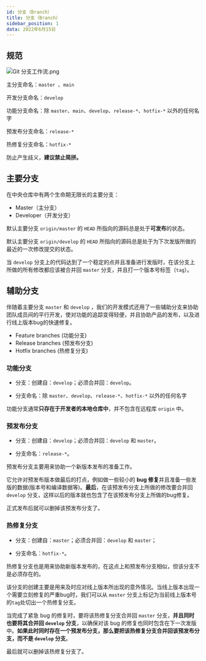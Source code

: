 ```yaml
---
id: 分支（Branch）
title: 分支（Branch）
sidebar_position: 1
data: 2022年6月15日
---
```


## 规范

![Git 分支工作流.png](https://static.7wate.com/img/2021/08/24/c5a50e99dde5f.png)

主分支命名：`master `、`main`

开发分支命名：`develop`

功能分支命名：除 `master`、`main`、`develop`、`release-*`、`hotfix-*` 以外的任何名字

预发布分支命名：`release-*`

热修复分支命名：`hotfix-*`

防止产生歧义，**建议禁止简拼。**

## 主要分支

在中央仓库中有两个生命期无限长的主要分支：

- Master（主分支）
- Developer（开发分支）

默认主要分支 `origin/master` 的 `HEAD` 所指向的源码总是处于**可发布**的状态。

默认主要分支 `origin/develop` 的 `HEAD` 所指向的源码总是处于为下次发版所做的最近的一次修改提交的状态。

当 `develop` 分支上的代码达到了一个稳定的点并且准备进行发版时，在该分支上所做的所有修改都应该被合并回 `master` 分支，并且打一个版本号标签（`tag`）。

## 辅助分支

伴随着主要分支 `master` 和 `develop` ，我们的开发模式还用了一些辅助分支来协助团队成员间的平行开发，使对功能的追踪变得轻便，并且协助产品的发布，以及进行线上版本bug的快速修复。

- Feature branches (功能分支)
- Release branches (预发布分支)
- Hotfix branches (热修复分支)

### 功能分支

- 分支：创建自：`develop`；必须合并回：`develop`。

- 分支命名：除 `master`、`develop`、`release-*`、`hotfix-*` 以外的任何名字

功能分支通常**只存在于开发者的本地仓库中**，并不包含在远程库 `origin` 中。

### 预发布分支

- 分支：创建自：`develop`；必须合并回：`develop` 和 `master`。

- 分支命名：`release-*`。

预发布分支主要用来协助一个新版本发布的准备工作。

它允许对预发布版本做最后的打点，例如做一些较小的 **bug 修复**并且准备一些发版的数据(版本号和编译数据等)。**最后**，在该预发布分支上所做的修改要合并回 `develop` 分支，这样以后的版本就也包含了在该预发布分支上所做的bug修复。

正式发布后就可以删掉该预发布分支了。

### 热修复分支

- 分支：创建自：`master`；必须合并回：`develop` 和 `master`；

- 分支命名：`hotfix-*`。

热修复分支也是用来协助新版本发布的，在这点上和预发布分支相似，但该分支不是必须存在的。

该分支的创建主要是用来及时应对线上版本所出现的意外情况。当线上版本出现一个需要立刻修复的严重bug时，我们可以从 `master` 分支上标记为当前线上版本号的`tag`处切出一个热修复分支。

当完成了紧急 bug 的修复时，要将该热修复分支合并回 `master` 分支，**并且同时也要将其合并回 `develop` 分支**，以确保对该 bug 的修复也同时包含在下一次发版中。**如果此时同时存在一个预发布分支，那么要把该热修复分支合并回该预发布分支，而不是 `develop` 分支**。

最后就可以删掉该热修复分支了。
